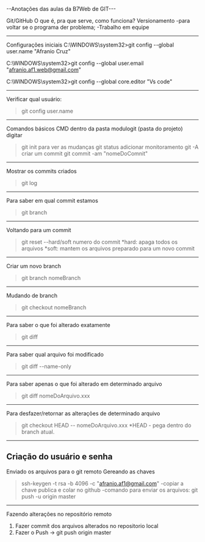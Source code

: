 --Anotações das aulas da B7Web de GIT---

Git/GitHub
O que é, pra que serve, como funciona?
Versionamento
-para voltar se o programa der problema;
-Trabalho em equipe

--------------------------------------------------------------------------------
Configurações iniciais
C:\WINDOWS\system32>git config --global user.name "Afranio Cruz"

C:\WINDOWS\system32>git config --global user.email "afranio.af1.web@gmail.com"

C:\WINDOWS\system32>git config --global core.editor "Vs code"

----------------------------------------------------------------------------------
Verificar qual usuário:
>git config user.name
----------------------------------------------------------------------------------
Comandos básicos CMD
dentro da pasta modulogit (pasta do projeto) digitar 
>git init
para ver as mudanças
 >git status
adicionar monitoramento 
>git -A
criar um commit 
>git commit -am "nomeDoComnit"
----------------------------------------------------------------------------------
Mostrar os commits criados
>git log
----------------------------------------------------------------------------------
Para saber em qual commit estamos
>git branch
----------------------------------------------------------------------------------
Voltando para um commit 
> git reset --hard/soft numero do commit
*hard: apaga todos os arquivos
*soft: mantem os arquivos preparado para um novo commit
----------------------------------------------------------------------------------
Criar um novo branch
>git branch nomeBranch
----------------------------------------------------------------------------------
Mudando de branch
>git checkout nomeBranch
----------------------------------------------------------------------------------
Para saber o que foi alterado exatamente
>git diff
----------------------------------------------------------------------------------
Para saber qual arquivo foi modificado
>git diff --name-only
---------------------------------------------------------------------------------
Para saber apenas o que foi alterado em determinado arquivo
>git diff nomeDoArquivo.xxx
---------------------------------------------------------------------------------
Para desfazer/retornar as alterações de determinado arquivo
>git checkout HEAD -- nomeDoArquivo.xxx
*HEAD - pega dentro do branch atual.
----------------------------------------------------------------------------------
Criação do usuário e senha
----------------------------------------------------------------------------------
Enviado os arquivos para o git remoto
Gereando as chaves
>ssh-keygen -t rsa -b 4096 -c "afranio.af1@gmail.com"
-copiar a chave publica e colar no github
-comando para enviar os arquivos: 
>git push -u origin master
------------------------------------------------------------------------------------
Fazendo alterações no repositório remoto
1. Fazer commit dos arquivos alterados no repositorio local
2. Fazer o Push -> git push origin master  





